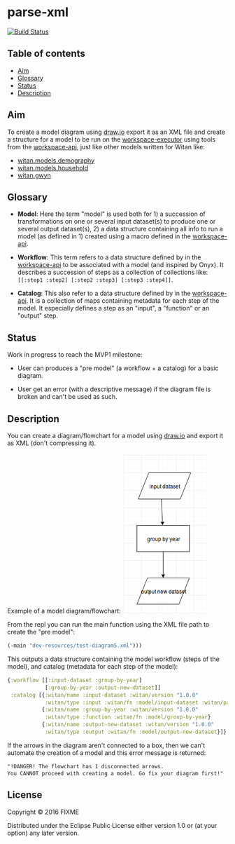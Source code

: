 # parse-xml

[![Build Status](https://travis-ci.org/Eleonore9/xml-to-model-structure.svg?branch=master)](https://travis-ci.org/Eleonore9/xml-to-model-structure)

## Table of contents

* [Aim](#aim)
* [Glossary](#glossary)
* [Status](#status)
* [Description](#description)

## Aim

To create a model diagram using [draw.io](https://www.draw.io/) export it as an XML file and create a structure for a model to be run on the [workspace-executor](https://github.com/MastodonC/witan.workspace-executor) using tools from the [workspace-api](https://github.com/MastodonC/witan.workspace-api), just like other models written for Witan like:

* [witan.models.demography](https://github.com/MastodonC/witan.models.demography)
* [witan.models.household](https://github.com/MastodonC/witan.models.household)
* [witan.gwyn](https://github.com/MastodonC/witan.gwyn)

## Glossary

* __Model__: Here the term "model" is used both for 1) a succession of transformations on one or several input dataset(s) to produce one or several output dataset(s), 2) a data structure containing all info to run a model (as defined in 1) created using a macro defined in the [workspace-api](https://github.com/MastodonC/witan.workspace-api).

* __Workflow__: This term refers to a data structure defined by in the [workspace-api](https://github.com/MastodonC/witan.workspace-api) to be associated with a model (and inspired by Onyx). It describes a succession of steps as a collection of collections like: `[[:step1 :step2] [:step2 :step3] [:step3 :step4]]`.

* __Catalog__: This also refer to a data structure defined by in the [workspace-api](https://github.com/MastodonC/witan.workspace-api). It is a collection of maps containing metadata for each step of the model. It especially defines a step as an "input", a "function" or an "output" step.

## Status

Work in progress to reach the MVP1 milestone:

* User can produces a "pre model" (a workflow + a catalog) for a basic diagram.

* User get an error (with a descriptive message) if the diagram file is broken and can't be used as such.

## Description

You can create a diagram/flowchart for a model using [draw.io](https://www.draw.io/) and export it as XML (don't compressing it).

Example of a model diagram/flowchart:
![basic-model-diagram](img/test-diagram5.png)

From the repl you can run the main function using the XML file path to create the "pre model":

```Clojure
(-main "dev-resources/test-diagram5.xml")))
```

This outputs a data structure containing the model workflow (steps of the model), and catalog (metadata for each step of the model):

```Clojure
{:workflow [[:input-dataset :group-by-year]
            [:group-by-year :output-new-dataset]]
 :catalog [{:witan/name :input-dataset :witan/version "1.0.0"
            :witan/type :input :witan/fn :model/input-dataset :witan/params {:src ""}}
           {:witan/name :group-by-year :witan/version "1.0.0"
            :witan/type :function :witan/fn :model/group-by-year}
           {:witan/name :output-new-dataset :witan/version "1.0.0"
            :witan/type :output :witan/fn :model/output-new-dataset}]}
```

If the arrows in the diagram aren't connected to a box, then we can't automate the creation of a model and this error message is returned:

```
"!DANGER! The flowchart has 1 disconnected arrows.
You CANNOT proceed with creating a model. Go fix your diagram first!"
```

## License

Copyright © 2016 FIXME

Distributed under the Eclipse Public License either version 1.0 or (at
your option) any later version.
